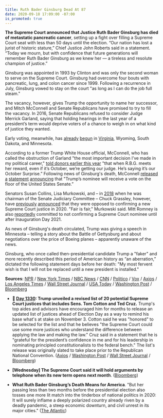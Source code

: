 ```yaml
---
title: Ruth Bader Ginsburg Dead At 87
date: 2020-09-18 17:09:00 -07:00
is_promoted: true
---
```


**The Supreme Court announced that Justice Ruth Bader Ginsburg has died of metastatic pancreatic cancer**, setting up a fight over filling a Supreme Court seat with less than 50 days until the election. “Our nation has lost a jurist of historic stature,” Chief Justice John Roberts said in a statement. “Today we mourn, but with confidence that future generations will remember Ruth Bader Ginsburg as we knew her — a tireless and resolute champion of justice.”

Ginsburg was appointed in 1993 by Clinton and was only the second woman to serve on the Supreme Court. Ginsburg had overcome four bouts with pancreatic, lung, and colon cancer since 1999. Following a recurrence in July, Ginsburg vowed to stay on the court "as long as I can do the job full steam."

The vacancy, however, gives Trump the opportunity to name her successor, and Mitch McConnell and Senate Republicans have promised to try to fill the vacancy. In 2016, Senate Republicans refused to consider Judge Merrick Garland, saying that holding hearings in the last year of a president’s term would deprive voters of a chance to weigh in on what kind of justice they wanted.

Early voting, meanwhile, has [already](https://www.nytimes.com/live/2020/09/18/us/trump-vs-biden#voters-in-virginia-minnesota-south-dakota-and-wyoming-have-started-casting-ballots) [begun](https://thehill.com/homenews/campaign/517063-early-voting-begins-in-minnesota-other-states-ahead-of-november-election) in [Virginia](https://wtop.com/local-politics-elections-news/2020/09/1st-day-of-early-voting-in-virginia-draws-massive-crowds/), Wyoming, South Dakota, and Minnesota.

According to a former Trump White House official, McConnell, who has called the obstruction of Garland "the most important decision I’ve made in my political career," [told donors  earlier this year](https://www.newyorker.com/magazine/2020/04/20/how-mitch-mcconnell-became-trumps-enabler-in-chief) "that when R.B.G. meets her reward, even if it’s October, we’re getting our judge. He’s saying it’s our October Surprise.” Following news of Ginsburg's death, McConnell [released](https://www.cnn.com/us/live-news/ruth-bader-ginsburg-death-live-updates/h_9e6aca4e5bbcfe34faeee3c3efbca90c) [a](https://www.politico.com/news/2020/09/18/mcconnell-vows-senate-will-hold-vote-on-ginsburgs-replacement-418021) [statement](https://www.cnbc.com/2020/09/18/trump-nominee-to-replace-ruth-bader-ginsburg-on-supreme-court-will-get-senate-vote-mcconnell-says.html) [announcing](https://twitter.com/senatemajldr/status/1307121192516628480) that "Trump’s nominee will receive a vote on the floor of the United States Senate.”

Senators Susan Collins, Lisa Murkowski, and – in [2018](https://thehill.com/business-a-lobbying/410686-grassley-says-judiciary-panel-wouldnt-consider-supreme-court-nominee-in) when he was chairman of the Senate Judiciary Committee – Chuck Grassley, however, have [previously](https://twitter.com/kyledcheney/status/1307113546136784897) [announced](https://www.theguardian.com/us-news/live/2020/sep/18/donald-trump-joe-biden-minnesota-us-election-coronavirus-covid-live-updates?page=with:block-5f6553148f083ee3ac1f250d#block-5f6553148f083ee3ac1f250d) that they were opposed to confirming a new Supreme Court justice in 2020. "Fair is fair," Murkowski said. Mitt Romney is also [reportedly](https://twitter.com/JimDabakis/status/1307120855454044160) committed to not confirming a Supreme Court nominee until after Inauguration Day 2021.

As news of Ginsburg's death circulated, Trump was giving a speech in Minnesota – telling a story about the Battle of Gettysburg and about negotiations over the price of Boeing planes – apparently unaware of the news.

Ginsburg, who once called then-presidential candidate Trump a "faker" and more recently described this period of American history as “an aberration,” dictated the following statement days before her death: "My most fervent wish is that I will not be replaced until a new president is installed."

**Sources**: [NPR](https://www.npr.org/2020/09/18/100306972/justice-ruth-bader-ginsburg-champion-of-gender-equality-dies-at-87) / [New York Times](https://www.nytimes.com/2020/09/18/us/ruth-bader-ginsburg-dead.html) / [NBC News](https://www.nbcnews.com/politics/supreme-court/supreme-court-justice-ruth-bader-ginsburg-dies-87-n670701) / [CNN](https://www.cnn.com/2020/09/18/politics/ruth-bader-ginsburg-dead/index.html) / [Politico](https://www.politico.com/news/2020/09/18/justice-ruth-bader-ginsburg-034990) / [Vox](https://www.vox.com/2020/9/18/20917757/justice-ginsburg-ruth-bader-ginsburg-dies) / [Axios](https://www.axios.com/ruth-bader-ginsburg-dies-supreme-court-justice-4bce29c0-794b-4c81-bef6-55f47d629c8d.html) / [Los Angeles Times](https://www.latimes.com/obituaries/story/2020-09-18/ruth-bader-ginsburg-supreme-court-rbg-dead) / [Wall Street Journal](https://www.wsj.com/articles/ruth-bader-ginsburg-dies-11600472623) / [USA Today](https://www.usatoday.com/story/news/politics/2020/09/18/justice-ruth-bader-ginsburg-dies-setting-up-possible-nomination-fight/5462916002/) / [Washington Post](https://www.washingtonpost.com/news/politics/wp/2020/09/18/ruth-bader-ginsburg-dies-at-87-the-supreme-court-justice-was-a-legal-pioneer-for-gender-equality/) / [Bloomberg](https://www.bloomberg.com/news/articles/2020-09-18/justice-ginsburg-has-died-u-s-supreme-court-says-kf8vp52t?sref=MIBMEEoj)

* **📌 [Day 1330](https://whatthefuckjusthappenedtoday.com/2020/09/10/day-1330/): Trump unveiled a revised list of 20 potential Supreme Court justices that includes Sens. Tom Cotton and Ted Cruz.** Trump's top aides and advisors have encouraged him for months to release an updated list of justices ahead of Election Day as a way to remind his base what's at stake on November 3. Cotton said he was "honored" to be selected for the list and that he believes "the Supreme Court could use some more justices who understand the difference between applying the law and making the law." Cruz said in a statement that he is "grateful for the president’s confidence in me and for his leadership in nominating principled constitutionalists to the federal bench." The list's release was originally slated to take place prior to the Republican National Convention. ([Axios](https://www.axios.com/trump-supreme-court-list-90b32844-534d-43e2-9b3a-7cdf8ee65e37.html) / [Washington Post](https://www.washingtonpost.com/politics/2020/09/10/daily-202-unlike-2016-trumps-supreme-court-shortlist-could-galvanize-left-more-than-right/) / [Wall Street Journal](https://www.wsj.com/articles/trump-releases-list-of-potential-supreme-court-nominees-11599682752) / [Bloomberg](https://www.bloomberg.com/news/articles/2020-09-09/trump-says-he-ll-release-fresh-list-of-future-high-court-picks?srnd=premium&sref=MIBMEEoj))

* **\[Wednesday\] The Supreme Court said it will hold arguments by telephone when its new term opens next month**. ([Bloomberg](https://www.bloomberg.com/news/articles/2020-09-16/supreme-court-will-hold-arguments-by-phone-to-start-new-term?srnd=premium&sref=MIBMEEoj))

* **What Ruth Bader Ginsburg’s Death Means for America**. "But her passing less than two months before the presidential election also tosses one more lit match into the tinderbox of national politics in 2020: It will surely inflame a deeply polarized country already riven by a deadly pandemic, a steep economic downturn, and civil unrest in its major cities." ([The Atlantic](https://www.theatlantic.com/politics/archive/2020/09/ruth-bader-ginsburg-dies/616132/))